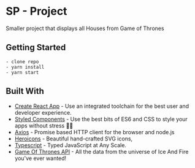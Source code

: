 # SP - Project

Smaller project that displays all Houses from Game of Thrones

## Getting Started

```
- clone repo
- yarn install
- yarn start
```

## Built With

- [Create React App](https://reactjs.org/docs/create-a-new-react-app.html) - Use an integrated toolchain for the best user and developer experience.
- [Styled Components](https://styled-components.com/) - Use the best bits of ES6 and CSS to style your apps without stress 💅🏾
- [Axios](https://www.npmjs.com/package/axios) - Promise based HTTP client for the browser and node.js
- [Heroicons](https://heroicons.com/) - Beautiful hand-crafted SVG icons,
- [Typescript](https://www.typescriptlang.org/) - Typed JavaScript at Any Scale.
- [Game Of Thrones API](https://anapioficeandfire.com/Documentation) - All the data from the universe of Ice And Fire you've ever wanted!
